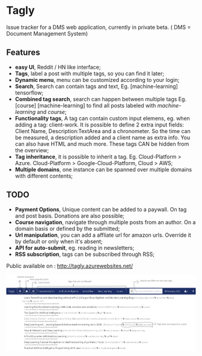 # Tagly
Issue tracker for a DMS web application, currently in private beta. ( DMS = Document Management System)

## Features 

 - **easy UI**, Reddit / HN like interface;
 - **Tags**, label a post with multiple tags, so you can find it later;
 - **Dynamic menu**, menu can be customized according to your login;
 - **Search**, Search can contain tags and text, Eg. [machine-learning] tensorflow;
 - **Combined tag search**, search can happen between multiple tags Eg. [course] [machine-learning] to find all posts labeled with *machine-learning* and *course*;
 - **Functionality tags**, A tag can contain custom input elemens, eg. when adding a tag: client-work. It is possible to define 2 extra input fields: Client Name, Description:TextArea and a  chronometer. So the time can be measured, a description added  and a client name as extra info. You can also have HTML and much more. These tags CAN be hidden from the overview;
 - **Tag inheritance**, it is possible to inherit a tag. Eg. Cloud-Platform > Azure. Cloud-Platform > Google-Cloud-Platform, Cloud > AWS;
 - **Multiple domains**, one instance can be spanned over multiple domains with different contents; 

## TODO
 - **Payment Options**, Unique content can be added to a paywall. On tag and post basis. Donations are also possible;
 - **Course navigation**, navigate through multiple posts from an author. On a domain basis or defined by the submitted;
 - **Url manipulation**, you can add a affliate url for amazon urls. Override it by default or only when it's absent;
 - **API for auto-submit**, eg. reading in newsletters;
 - **RSS subscription**, tags can be subscribed through RSS;

Public available on : http://tagly.azurewebsites.net/

![Explainer Screenshot](/tagly-screenshot.png)
